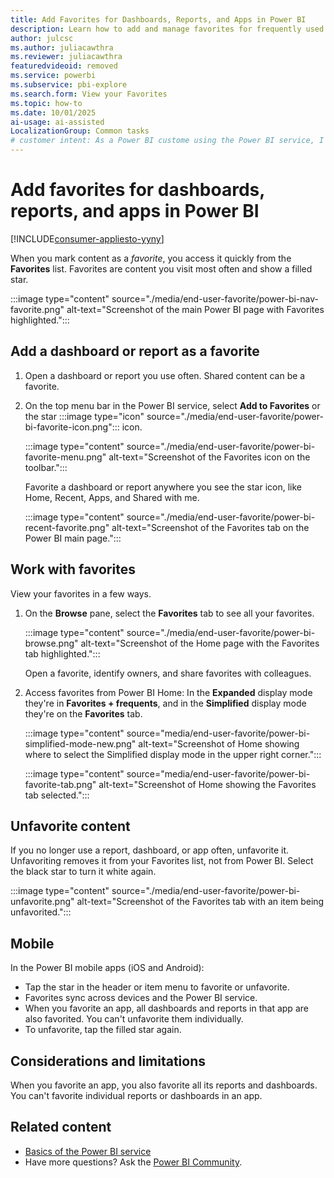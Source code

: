 ```yaml
---
title: Add Favorites for Dashboards, Reports, and Apps in Power BI
description: Learn how to add and manage favorites for frequently used dashboards, reports, and apps in the Power BI service to access content faster. Follow these steps.
author: julcsc
ms.author: juliacawthra
ms.reviewer: juliacawthra
featuredvideoid: removed
ms.service: powerbi
ms.subservice: pbi-explore
ms.search.form: View your Favorites
ms.topic: how-to
ms.date: 10/01/2025
ai-usage: ai-assisted
LocalizationGroup: Common tasks
# customer intent: As a Power BI custome using the Power BI service, I want to know how to create and remove favorite content. 
---
```


# Add favorites for dashboards, reports, and apps in Power BI

[!INCLUDE[consumer-appliesto-yyny](../includes/consumer-appliesto-yyny.md)]

When you mark content as a *favorite*, you access it quickly from the **Favorites** list. Favorites are content you visit most often and show a filled star.

   :::image type="content" source="./media/end-user-favorite/power-bi-nav-favorite.png" alt-text="Screenshot of the main Power BI page with Favorites highlighted.":::

## Add a dashboard or report as a favorite

1. Open a dashboard or report you use often. Shared content can be a favorite.

1. On the top menu bar in the Power BI service, select **Add to Favorites** or the star :::image type="icon" source="./media/end-user-favorite/power-bi-favorite-icon.png"::: icon.

   :::image type="content" source="./media/end-user-favorite/power-bi-favorite-menu.png" alt-text="Screenshot of the Favorites icon on the toolbar.":::

   Favorite a dashboard or report anywhere you see the star icon, like Home, Recent, Apps, and Shared with me.

   :::image type="content" source="./media/end-user-favorite/power-bi-recent-favorite.png" alt-text="Screenshot of the Favorites tab on the Power BI main page.":::

## Work with favorites

View your favorites in a few ways.

1. On the **Browse** pane, select the **Favorites** tab to see all your favorites.

   :::image type="content" source="./media/end-user-favorite/power-bi-browse.png" alt-text="Screenshot of the Home page with the Favorites tab highlighted.":::

   Open a favorite, identify owners, and share favorites with colleagues.

1. Access favorites from Power BI Home: In the **Expanded** display mode they're in **Favorites + frequents**, and in the **Simplified** display mode they're on the **Favorites** tab.

   :::image type="content" source="media/end-user-favorite/power-bi-simplified-mode-new.png" alt-text="Screenshot of Home showing where to select the Simplified display mode in the upper right corner.":::

   :::image type="content" source="media/end-user-favorite/power-bi-favorite-tab.png" alt-text="Screenshot of Home showing the Favorites tab selected.":::

## Unfavorite content

If you no longer use a report, dashboard, or app often, unfavorite it. Unfavoriting removes it from your Favorites list, not from Power BI. Select the black star to turn it white again.

   :::image type="content" source="./media/end-user-favorite/power-bi-unfavorite.png" alt-text="Screenshot of the Favorites tab with an item being unfavorited.":::

## Mobile

In the Power BI mobile apps (iOS and Android):

- Tap the star in the header or item menu to favorite or unfavorite.
- Favorites sync across devices and the Power BI service.
- When you favorite an app, all dashboards and reports in that app are also favorited. You can't unfavorite them individually.
- To unfavorite, tap the filled star again.

## Considerations and limitations

When you favorite an app, you also favorite all its reports and dashboards. You can't favorite individual reports or dashboards in an app.

## Related content

- [Basics of the Power BI service](../fundamentals/service-basic-concepts.md)
- Have more questions? Ask the [Power BI Community](https://community.powerbi.com/).

